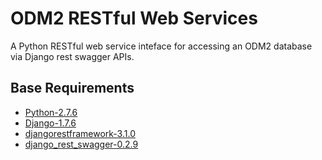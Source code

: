 ODM2 RESTful Web Services
====

A Python RESTful web service inteface for accessing an ODM2 database via Django rest swagger APIs.

##  Base Requirements ##

* [Python-2.7.6](https://www.python.org/download/releases/2.7.6/)
* [Django-1.7.6](https://www.djangoproject.com/download/)
* [djangorestframework-3.1.0](http://www.django-rest-framework.org/topics/release-notes/)
* [django_rest_swagger-0.2.9](https://pypi.python.org/pypi/django-rest-swagger)
